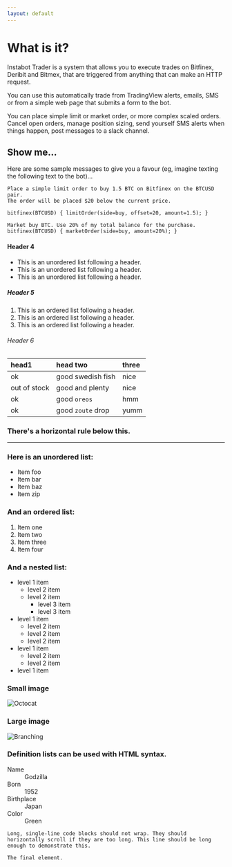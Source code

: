 ```yaml
---
layout: default
---
```



# What is it?

Instabot Trader is a system that allows you to execute trades on Bitfinex,
Deribit and Bitmex, that are triggered from anything that can make an HTTP
request.

You can use this automatically trade from TradingView alerts, emails, SMS or
from a simple web page that submits a form to the bot.

You can place simple limit or market order, or more complex scaled orders.
Cancel open orders, manage position sizing, send yourself SMS alerts when things
happen, post messages to a slack channel.

## Show me...

Here are some sample messages to give you a favour (eg, imagine texting the
  following text to the bot)...

```
Place a simple limit order to buy 1.5 BTC on Bitfinex on the BTCUSD pair.
The order will be placed $20 below the current price.

bitfinex(BTCUSD) { limitOrder(side=buy, offset=20, amount=1.5); }

```

```
Market buy BTC. Use 20% of my total balance for the purchase.
bitfinex(BTCUSD) { marketOrder(side=buy, amount=20%); }
```


#### Header 4

*   This is an unordered list following a header.
*   This is an unordered list following a header.
*   This is an unordered list following a header.

##### Header 5

1.  This is an ordered list following a header.
2.  This is an ordered list following a header.
3.  This is an ordered list following a header.

###### Header 6

| head1        | head two          | three |
|:-------------|:------------------|:------|
| ok           | good swedish fish | nice  |
| out of stock | good and plenty   | nice  |
| ok           | good `oreos`      | hmm   |
| ok           | good `zoute` drop | yumm  |

### There's a horizontal rule below this.

* * *

### Here is an unordered list:

*   Item foo
*   Item bar
*   Item baz
*   Item zip

### And an ordered list:

1.  Item one
1.  Item two
1.  Item three
1.  Item four

### And a nested list:

- level 1 item
  - level 2 item
  - level 2 item
    - level 3 item
    - level 3 item
- level 1 item
  - level 2 item
  - level 2 item
  - level 2 item
- level 1 item
  - level 2 item
  - level 2 item
- level 1 item

### Small image

![Octocat](https://assets-cdn.github.com/images/icons/emoji/octocat.png)

### Large image

![Branching](https://guides.github.com/activities/hello-world/branching.png)


### Definition lists can be used with HTML syntax.

<dl>
<dt>Name</dt>
<dd>Godzilla</dd>
<dt>Born</dt>
<dd>1952</dd>
<dt>Birthplace</dt>
<dd>Japan</dd>
<dt>Color</dt>
<dd>Green</dd>
</dl>

```
Long, single-line code blocks should not wrap. They should horizontally scroll if they are too long. This line should be long enough to demonstrate this.
```

```
The final element.
```

